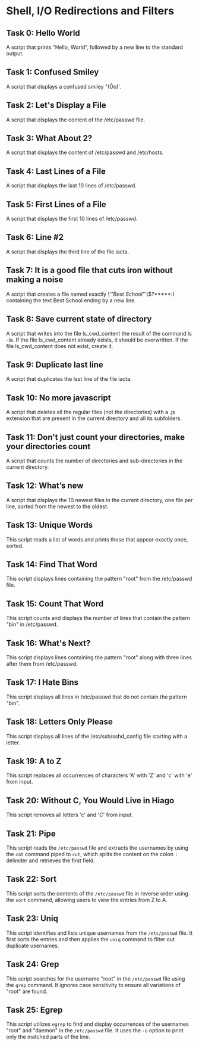 # Shell, I/O Redirections and Filters

## Task 0: Hello World
A script that prints “Hello, World”, followed by a new line to the standard output.

## Task 1: Confused Smiley
A script that displays a confused smiley "(Ôo)'.

## Task 2: Let's Display a File
A script that displays the content of the /etc/passwd file.

## Task 3: What About 2?
A script that displays the content of /etc/passwd and /etc/hosts.

## Task 4: Last Lines of a File
A script that displays the last 10 lines of /etc/passwd.

## Task 5: First Lines of a File
A script that displays the first 10 lines of /etc/passwd.

## Task 6: Line #2
A script that displays the third line of the file iacta.

## Task 7: It is a good file that cuts iron without making a noise
A script that creates a file named exactly *\\'"Best School"'\\*$\?*****:) containing the text Best School ending by a new line.

## Task 8: Save current state of directory
A script that writes into the file ls_cwd_content the result of the command ls -la. If the file ls_cwd_content already exists, it should be overwritten. If the file ls_cwd_content does not exist, create it.

## Task 9: Duplicate last line
A script that duplicates the last line of the file iacta.

## Task 10: No more javascript
A script that deletes all the regular files (not the directories) with a .js extension that are present in the current directory and all its subfolders.

## Task 11: Don't just count your directories, make your directories count
A script that counts the number of directories and sub-directories in the current directory.

## Task 12: What’s new
A script that displays the 10 newest files in the current directory, one file per line, sorted from the newest to the oldest.

## Task 13: Unique Words
This script reads a list of words and prints those that appear exactly once, sorted.

## Task 14: Find That Word
This script displays lines containing the pattern "root" from the /etc/passwd file.

## Task 15: Count That Word
This script counts and displays the number of lines that contain the pattern "bin" in /etc/passwd.

## Task 16: What's Next?
This script displays lines containing the pattern "root" along with three lines after them from /etc/passwd.

## Task 17: I Hate Bins
This script displays all lines in /etc/passwd that do not contain the pattern "bin".

## Task 18: Letters Only Please
This script displays all lines of the /etc/ssh/sshd_config file starting with a letter.

## Task 19: A to Z
This script replaces all occurrences of characters 'A' with 'Z' and 'c' with 'e' from input.

## Task 20: Without C, You Would Live in Hiago
This script removes all letters 'c' and 'C' from input.

## Task 21: Pipe
This script reads the `/etc/passwd` file and extracts the usernames by using the `cat` command piped to `cut`, which splits the content on the colon `:` delimiter and retrieves the first field.

## Task 22: Sort
This script sorts the contents of the `/etc/passwd` file in reverse order using the `sort` command, allowing users to view the entries from Z to A.

## Task 23: Uniq
This script identifies and lists unique usernames from the `/etc/passwd` file. It first sorts the entries and then applies the `uniq` command to filter out duplicate usernames.

## Task 24: Grep
This script searches for the username "root" in the `/etc/passwd` file using the `grep` command. It ignores case sensitivity to ensure all variations of "root" are found.

## Task 25: Egrep
This script utilizes `egrep` to find and display occurrences of the usernames "root" and "daemon" in the `/etc/passwd` file. It uses the `-o` option to print only the matched parts of the line.
